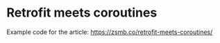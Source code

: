 # Retrofit meets coroutines

Example code for the article: https://zsmb.co/retrofit-meets-coroutines/
